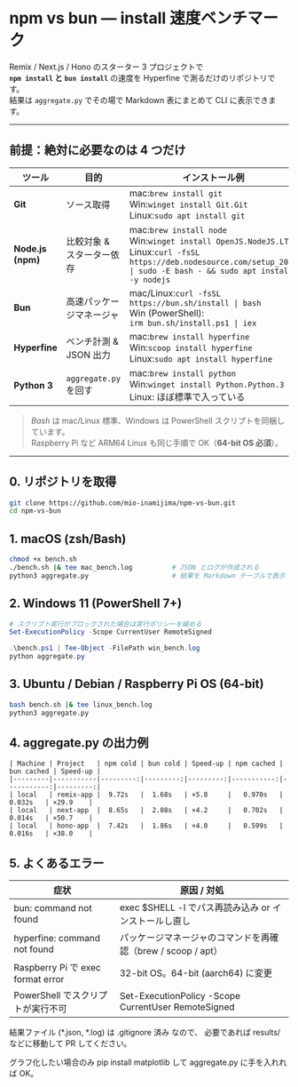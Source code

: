# npm vs bun ― install 速度ベンチマーク

Remix / Next.js / Hono のスターター 3 プロジェクトで  
**`npm install` と `bun install`** の速度を Hyperfine で測るだけのリポジトリです。  
結果は `aggregate.py` でその場で Markdown 表にまとめて CLI に表示できます。

---

## 前提：絶対に必要なのは 4 つだけ

| ツール | 目的 | インストール例 |
|--------|------|----------------|
| **Git** | ソース取得 | mac:`brew install git`<br>Win:`winget install Git.Git`<br>Linux:`sudo apt install git` |
| **Node.js (npm)** | 比較対象 & スターター依存 | mac:`brew install node`<br>Win:`winget install OpenJS.NodeJS.LTS`<br>Linux:`curl -fsSL https://deb.nodesource.com/setup_20.x \| sudo -E bash - && sudo apt install -y nodejs` |
| **Bun** | 高速パッケージマネージャ | mac/Linux:`curl -fsSL https://bun.sh/install \| bash`<br>Win (PowerShell):<br>`irm bun.sh/install.ps1 \| iex` |
| **Hyperfine** | ベンチ計測 & JSON 出力 | mac:`brew install hyperfine`<br>Win:`scoop install hyperfine`<br>Linux:`sudo apt install hyperfine` |
| **Python 3** | `aggregate.py` を回す | mac:`brew install python`<br>Win:`winget install Python.Python.3`<br>Linux: ほぼ標準で入っている |

> *Bash* は mac/Linux 標準、Windows は PowerShell スクリプトを同梱しています。  
> Raspberry Pi など ARM64 Linux も同じ手順で OK（**64-bit OS 必須**）。

---

## 0. リポジトリを取得

```bash
git clone https://github.com/mio-inamijima/npm-vs-bun.git
cd npm-vs-bun
```

## 1. macOS (zsh/Bash)

```bash
chmod +x bench.sh
./bench.sh |& tee mac_bench.log          # JSON とログが作成される
python3 aggregate.py                     # 結果を Markdown テーブルで表示
```

## 2. Windows 11 (PowerShell 7+)

```powershell
# スクリプト実行がブロックされた場合は実行ポリシーを緩める
Set-ExecutionPolicy -Scope CurrentUser RemoteSigned

.\bench.ps1 | Tee-Object -FilePath win_bench.log
python aggregate.py
```

## 3. Ubuntu / Debian / Raspberry Pi OS (64-bit)

```bash
bash bench.sh |& tee linux_bench.log
python3 aggregate.py
```

## 4. aggregate.py の出力例

```
| Machine | Project   | npm cold | bun cold | Speed-up | npm cached | bun cached | Speed-up |
|---------|-----------|---------:|---------:|---------:|-----------:|-----------:|---------:|
| local   | remix-app |  9.72s   |  1.68s   | ×5.8     |   0.970s   |   0.032s   | ×29.9    |
| local   | next-app  |  8.65s   |  2.08s   | ×4.2     |   0.702s   |   0.014s   | ×50.7    |
| local   | hono-app  |  7.42s   |  1.86s   | ×4.0     |   0.599s   |   0.016s   | ×38.0    |
```

## 5. よくあるエラー

| 症状 | 原因 / 対処 |
|------|------------|
| bun: command not found | exec $SHELL -l でパス再読み込み or インストールし直し |
| hyperfine: command not found | パッケージマネージャのコマンドを再確認（brew / scoop / apt） |
| Raspberry Pi で exec format error | 32-bit OS。64-bit (aarch64) に変更 |
| PowerShell でスクリプトが実行不可 | Set-ExecutionPolicy -Scope CurrentUser RemoteSigned |

結果ファイル (*.json, *.log) は .gitignore 済み なので、
必要であれば results/<machine> などに移動して PR してください。

グラフ化したい場合のみ pip install matplotlib して aggregate.py に手を入れれば OK。




